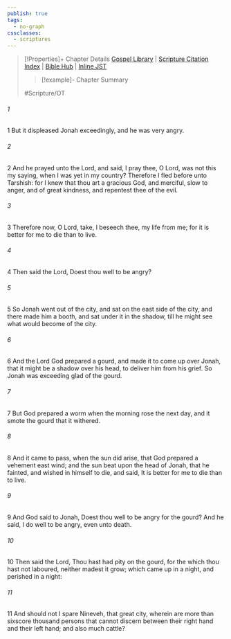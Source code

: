 ```yaml
---
publish: true
tags:
  - no-graph
cssclasses:
  - scriptures
---
```

>[!Properties]+ Chapter Details
>[Gospel Library](https://churchofjesuschrist.org/study/scriptures/ot/jonah/4?lang=eng)    |    [Scripture Citation Index](https://scriptures.byu.edu/#08404::c08404)    |    [Bible Hub](https://biblehub.com/jonah/4.htm)    |    [Inline JST](https://scripturetoolbox.com/html/ic/Jonah/4.html)
>>[!example]- Chapter Summary
>> 
> 
>
>#Scripture/OT
###### 1
1 But it displeased Jonah exceedingly, and he was very angry.
###### 2
2 And he prayed unto the Lord, and said, I pray thee, O Lord, was not this my saying, when I was yet in my country? Therefore I fled before unto Tarshish: for I knew that thou art a gracious God, and merciful, slow to anger, and of great kindness, and repentest thee of the evil.
###### 3
3 Therefore now, O Lord, take, I beseech thee, my life from me; for it is better for me to die than to live.
###### 4
4 Then said the Lord, Doest thou well to be angry?
###### 5
5 So Jonah went out of the city, and sat on the east side of the city, and there made him a booth, and sat under it in the shadow, till he might see what would become of the city.
###### 6
6 And the Lord God prepared a gourd, and made it to come up over Jonah, that it might be a shadow over his head, to deliver him from his grief. So Jonah was exceeding glad of the gourd.
###### 7
7 But God prepared a worm when the morning rose the next day, and it smote the gourd that it withered.
###### 8
8 And it came to pass, when the sun did arise, that God prepared a vehement east wind; and the sun beat upon the head of Jonah, that he fainted, and wished in himself to die, and said, It is better for me to die than to live.
###### 9
9 And God said to Jonah, Doest thou well to be angry for the gourd? And he said, I do well to be angry, even unto death.
###### 10
10 Then said the Lord, Thou hast had pity on the gourd, for the which thou hast not laboured, neither madest it grow; which came up in a night, and perished in a night:
###### 11
11 And should not I spare Nineveh, that great city, wherein are more than sixscore thousand persons that cannot discern between their right hand and their left hand; and also much cattle?
